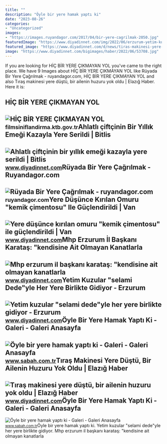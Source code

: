 ```yaml
---
title: ""
description: "Öyle bir yere hamak yaptı ki"
date: "2023-08-26"
categories:
- "Uncategorized"
images:
- "https://images.ruyandagor.com/2017/04/bir-yere-cagrilmak-2050.jpg"
featuredImage: "https://www.diyadinnet.com/img/2022/06/erzurum-yetim-kuzular-selami-dedeyle-her-yere-birlikte-gidiyor.jpg"
featured_image: "https://www.diyadinnet.com/d/news/tiras-makinesi-yere-dustu-bir-ailenin-huzuru-yok-oldu-45523.jpg"
image: "https://www.diyadinnet.com/bigimages/haber/2022/06/53708.jpg"
---
```


If you are looking for HİÇ BİR YERE ÇIKMAYAN YOL you've came to the right place. We have 9 Images about HİÇ BİR YERE ÇIKMAYAN YOL like Rüyada Bir Yere Çağrılmak - ruyandagor.com, HİÇ BİR YERE ÇIKMAYAN YOL and also Tıraş makinesi yere düştü, bir ailenin huzuru yok oldu | Elazığ Haber. Here it is:

HİÇ BİR YERE ÇIKMAYAN YOL
-------------------------

 ![HİÇ BİR YERE ÇIKMAYAN YOL](https://filmsiniflandirma.ktb.gov.tr/repo/Photos/d4db44d2-dec5-4497-a592-4ae3cc2f4e18.jpeg) <small>filmsiniflandirma.ktb.gov.tr</small>Ahlatlı çiftçinin Bir Yıllık Emeği Kazayla Yere Serildi | Bitlis
----------------------------------------------------------------

 ![Ahlatlı çiftçinin bir yıllık emeği kazayla yere serildi | Bitlis](https://www.diyadinnet.com/bigimages/haber/2021/10/88823.jpg) <small>www.diyadinnet.com</small>Rüyada Bir Yere Çağrılmak - Ruyandagor.com
------------------------------------------

 ![Rüyada Bir Yere Çağrılmak - ruyandagor.com](https://images.ruyandagor.com/2017/04/bir-yere-cagrilmak-2050.jpg) <small>ruyandagor.com</small>Yere Düşünce Kırılan Omuru "kemik çimentosu" Ile Güçlendirildi | Van
--------------------------------------------------------------------

 ![Yere düşünce kırılan omuru "kemik çimentosu" ile güçlendirildi | Van](https://www.diyadinnet.com/img/2022/09/yere-dusunce-kirilan-omuru-kemik-cimentosu-ile-guclendirildi.jpg) <small>www.diyadinnet.com</small>Mhp Erzurum İl Başkanı Karataş: "kendisine Ait Olmayan Kanatlarla
------------------------------------------------------------------

 ![Mhp erzurum i̇l başkanı karataş: "kendisine ait olmayan kanatlarla](https://www.diyadinnet.com/bigimages/haber/2022/06/53708.jpg) <small>www.diyadinnet.com</small>Yetim Kuzular "selami Dede"yle Her Yere Birlikte Gidiyor - Erzurum
------------------------------------------------------------------

 ![Yetim kuzular "selami dede"yle her yere birlikte gidiyor - Erzurum](https://www.diyadinnet.com/img/2022/06/erzurum-yetim-kuzular-selami-dedeyle-her-yere-birlikte-gidiyor.jpg) <small>www.diyadinnet.com</small>Öyle Bir Yere Hamak Yaptı Ki - Galeri - Galeri Anasayfa
-------------------------------------------------------

 ![Öyle bir yere hamak yaptı ki - Galeri - Galeri Anasayfa](https://iasbh.tmgrup.com.tr/163842/0/0/0/0/0/0?u=http://i.sabah.com.tr/sb/galeri/dunya/oyle-bir-yere-hamak-yapti-ki/5.jpg) <small>www.sabah.com.tr</small>Tıraş Makinesi Yere Düştü, Bir Ailenin Huzuru Yok Oldu | Elazığ Haber
---------------------------------------------------------------------

 ![Tıraş makinesi yere düştü, bir ailenin huzuru yok oldu | Elazığ Haber](https://www.diyadinnet.com/d/news/tiras-makinesi-yere-dustu-bir-ailenin-huzuru-yok-oldu-45523.jpg) <small>www.diyadinnet.com</small>Öyle Bir Yere Hamak Yaptı Ki - Galeri - Galeri Anasayfa
-------------------------------------------------------

 ![Öyle bir yere hamak yaptı ki - Galeri - Galeri Anasayfa](https://iasbh.tmgrup.com.tr/27d83d/0/0/0/0/0/0?u=http://i.sabah.com.tr/sb/galeri/dunya/oyle-bir-yere-hamak-yapti-ki/2.jpg) <small>www.sabah.com.tr</small>Öyle bir yere hamak yaptı ki. Yetim kuzular "selami dede"yle her yere birlikte gidiyor. Mhp erzurum i̇l başkanı karataş: "kendisine ait olmayan kanatlarla
